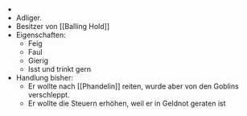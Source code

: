 -
- Adliger.
- Besitzer von [[Balling Hold]]
- Eigenschaften:
	- Feig
	- Faul
	- Gierig
	- Isst und trinkt gern
- Handlung bisher:
	- Er wollte nach [[Phandelin]] reiten, wurde aber von den Goblins verschleppt.
	- Er wollte die Steuern erhöhen, weil er in Geldnot geraten ist